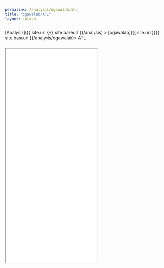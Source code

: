 ```yaml
---
permalink: /analysis/ogawalab/atl
title: "ogawalab/ATL"
layout: splash
---
```


[Analysis]({{ site.url }}{{ site.baseurl }}/analysis) > [ogawalab]({{ site.url }}{{ site.baseurl }}/analysis/ogawalab)> ATL

<iframe src="{{ site.url }}{{ site.baseurl }}/graphs/ogawalab_atl.html" style="height:700px; margin-top:10px;"></iframe>
